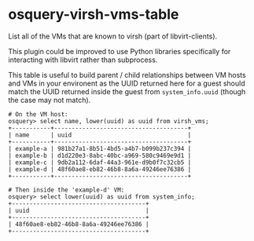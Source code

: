 # osquery-virsh-vms-table

List all of the VMs that are known to virsh (part of libvirt-clients).
                                                                                        
This plugin could be improved to use Python libraries specifically for interacting with libvirt rather than subprocess.

This table is useful to build parent / child relationships between VM hosts and VMs in your environent as the UUID returned here for a guest should match the UUID returned inside the guest from `system_info.uuid` (though the case may not match).

```
# On the VM host:
osquery> select name, lower(uuid) as uuid from virsh_vms;
+-----------+--------------------------------------+
| name      | uuid                                 |
+-----------+--------------------------------------+
| example-a | 981b27a1-8b51-4bd5-a4b7-b099b237c394 |
| example-b | d1d220e3-8abc-40bc-a969-580c9469e9d1 |
| example-c | 9db2a112-6daf-44a3-961e-d9b0f7c32cb5 |
| example-d | 48f60ae8-eb82-46b8-8a6a-49246ee76386 |
+-----------+--------------------------------------+

# Then inside the 'example-d' VM:
osquery> select lower(uuid) as uuid from system_info;
+--------------------------------------+
| uuid                                 |
+--------------------------------------+
| 48f60ae8-eb82-46b8-8a6a-49246ee76386 |
+--------------------------------------+
```
